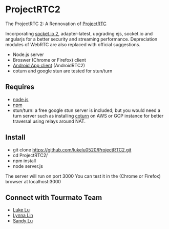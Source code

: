 # ProjectRTC2

The ProjectRTC 2: A Rennovation of [ProjectRTC](https://github.com/pchab/ProjectRTC.git)

Incorporating [socket.io 2](socket.io), adapter-latest, upgrading ejs, socket.io and angularjs for a better security and streaming performance. Depreciation modules of WebRTC are also replaced with official suggestions.

- Node.js server
- Broswer (Chrome or Firefox) client
- [Android App client](https://github.com/lukelu0520/AndroidRTC2) (AndroidRTC2)
- coturn and google stun are tested for stun/turn


## Requires 

- [node.js](http://nodejs.org/download/)
- [npm](https://docs.npmjs.com/downloading-and-installing-node-js-and-npm)
- stun/turn: a free google stun server is included; but you would need a turn server such as installing [coturn](https://github.com/coturn/coturn) on AWS or GCP instance for better traversal using relays around NAT. 


## Install

* git clone https://github.com/lukelu0520/ProjectRTC2.git
* cd ProjectRTC2/
* npm install
* node server.js

The server will run on port 3000
You can test it in the (Chrome or Firefox) browser at localhost:3000

## Connect with Tourmato Team

- [Luke Lu](https:/www.linkedin.com/in/lukelu520)
- [Lynna Lin](https:/www.linkedin.com/lynnajinglin/)
- [Sandy Lu](https:/www.linkedin.com/in/sandylu1108)

